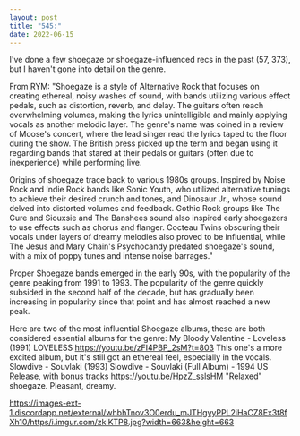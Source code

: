 ```yaml
---
layout: post
title: "545:"
date: 2022-06-15
---
```


I've done a few shoegaze or shoegaze-influenced recs in the past (57, 373), but I haven't gone into detail on the genre. 

From RYM: "Shoegaze is a style of Alternative Rock that focuses on creating ethereal, noisy washes of sound, with bands utilizing various effect pedals, such as distortion, reverb, and delay. The guitars often reach overwhelming volumes, making the lyrics unintelligible and mainly applying vocals as another melodic layer. The genre's name was coined in a review of Moose's concert, where the lead singer read the lyrics taped to the floor during the show. The British press picked up the term and began using it regarding bands that stared at their pedals or guitars (often due to inexperience) while performing live. 

Origins of shoegaze trace back to various 1980s groups. Inspired by Noise Rock and Indie Rock bands like Sonic Youth, who utilized alternative tunings to achieve their desired crunch and tones, and Dinosaur Jr., whose sound delved into distorted volumes and feedback. Gothic Rock groups like The Cure and Siouxsie and The Banshees sound also inspired early shoegazers to use effects such as chorus and flanger. Cocteau Twins obscuring their vocals under layers of dreamy melodies also proved to be influential, while The Jesus and Mary Chain's Psychocandy predated shoegaze's sound, with a mix of poppy tunes and intense noise barrages." 

Proper Shoegaze bands emerged in the early 90s, with the popularity of the genre peaking from 1991 to 1993. The popularity of the genre quickly subsided in the second half of the decade, but has gradually been increasing in popularity since that point and has almost reached a new peak.

Here are two of the most influential Shoegaze albums, these are both considered essential albums for the genre: My Bloody Valentine - Loveless (1991)
 LOVELESS
https://youtu.be/zFI4PBP_2sM?t=803 This one's a more excited album, but it's still got an ethereal feel, especially in the vocals. Slowdive - Souvlaki (1993)
 Slowdive - Souvlaki (Full Album) - 1994 US Release, with bonus tracks
https://youtu.be/HpzZ_sslsHM "Relaxed" shoegaze. Pleasant, dreamy.

 
https://images-ext-1.discordapp.net/external/whbhTnov3O0erdu_mJTHgyyPPL2iHaCZ8Ex3t8fXh10/https/i.imgur.com/zkiKTP8.jpg?width=663&height=663
